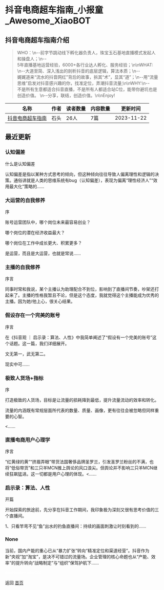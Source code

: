 # 抖音电商超车指南_小报童_Awesome_XiaoBOT

## 抖音电商超车指南介绍
> WHO：\n--前字节跳动线下孵化器负责人，珠宝玉石基地直播模式发起人和操盘人；\n--  
5年直播基地运营经验，6000+各行业达人孵化、服务经验；\n\nWHAT: \n--大道至简、深入浅出的剖析抖音的底层逻辑，算法本质；\n--  
娓娓道来“流水的抖音网红”背后的故事，拆其“术”，显其“道”；\n--用“流量思维”启发对抖音感兴趣的你，找准定位，弄潮抖音流量;\n\nWHY:\n--  
不是所有生意都适合抖音直播，不是所有人都适合站C位，能带你避坑也是创造价值。 \n--分享，联结，创造价值。\n\nEnjoy!  
  


|名称|作者|读者数量|内容数量|更新时间|
|---|---|---|---|---|
|[抖音电商超车指南](https://xiaobot.net/p/CLH001?refer=0b133df9-27dc-423b-8101-639049001c13)|石头|26人|7篇|2023-11-22|

## 最近更新
### 认知偏差

什么是认知偏差

认知偏差是指以某种方式思考的倾向，但这种倾向往往导致人偏离理性和逻辑的决策。通俗讲就是人类的思维系统有bug（认知偏差），表现为偏离“理性经济人”“效用最大化”策略的......

### 大运营的自我修养

序

账号运营团队中，哪个岗位未来最容易创业？

哪个岗位的潜在经济收益最大？

哪个岗位在工作中成长更大、积累更多？

是运营，而且是大运营，也就是常说......

### 主播的自我修养

序言

同事时常和我说，某个主播认为助理配合不到位，影响到了直播间节奏，吵架还打起来了。主播的性格我暂且不论，但是这个态度，我就觉得这个主播能成为优秀的主播。因为她/他上心，很关心结果。

### 假设存在一个完美的账号

序言

在《抖音观 ｜ 启示录：算法、人性》中我简单阐述了“假设有一个完美的账号”这个话题。这一篇，我们详细展开。

文无第一，武无第二。

现实中可......

### 极致人货场+指标

序

打造极致的人货场，目标是让流量的损耗降到最低，提升流量流动的效率和转化。

流量的内涵既有常规层面所代表的数量、质量、画像，更有往往会被忽略但同样重要的心智。

<......

### 直播电商用户心理学

序言

“红黄绿的黄”“挤眉弄眼”带货法国奢侈品牌圣罗兰，引发圣罗兰粉丝的不满，也将“低俗带货”和三只羊MCN推上舆论的风口浪尖。但舆论并不影响三只羊MCN继续狂飙猛进。这一切都是用户心理的体现。<......

### 启示录：算法、人性

开篇

开始探索的旅途前，先分享在抖音工作期间，我印象极为深刻又很有思考价值的三个直播间。

1、只看竿弯不见“鱼”出水的钓鱼直播间：持续的画面刺激让时刻看到的......

### None

当前，国内产能的重心已从“暴力扩张”转向“精准定位和渠道经营”。抖音作为新“央视”加“淘宝”，是决不可错过的流量场。企业管理的核心命题也从“产能、效率”的提升转向“战略制定”与“组织”保驾护航下......


<a href="https://github.com/Reno9527/awesome-xiaobot" style="color: white; text-decoration: none;">awesome-xiaobot</a>

返回 [首页](../README.md)
